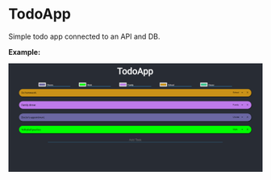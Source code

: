 # TodoApp
Simple todo app connected to an API and DB.

**Example:**

![Alt text](todoapp-showcase.PNG?raw=true "Example")
